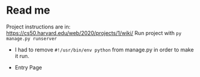 # Read me
Project instructions are in: https://cs50.harvard.edu/web/2020/projects/1/wiki/
Run project with `py manage.py runserver`

* I had to remove `#!/usr/bin/env python` from manage.py in order to make it run.

* Entry Page
